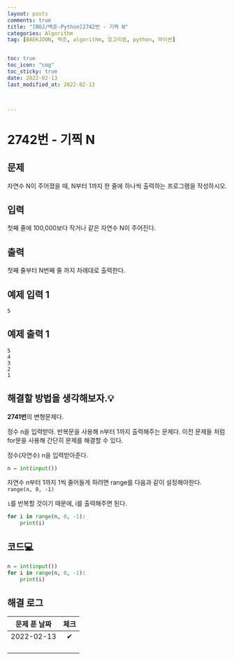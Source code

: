 ```yaml
---
layout: posts
comments: true
title: "[BOJ/백준-Python]2742번 - 기찍 N"
categories: Algorithm
tag: [BAEKJOON, 백준, algorithm, 알고리즘, python, 파이썬]


toc: true
toc_icon: "cog"
toc_sticky: true
date: 2022-02-13
last_modified_at: 2022-02-13



---
```




# 2742번 - 기찍 N



## 문제

자연수 N이 주어졌을 때, N부터 1까지 한 줄에 하나씩 출력하는 프로그램을 작성하시오.



## 입력

첫째 줄에 100,000보다 작거나 같은 자연수 N이 주어진다.



## 출력

첫째 줄부터 N번째 줄 까지 차례대로 출력한다.



## 예제 입력 1 

```
5
```



## 예제 출력 1

```
5
4
3
2
1
```



##  해결할 방법을 생각해보자.💡

**2741번**의 변형문제다. 

정수 n을 입력받아. 반복문을 사용해 n부터 1까지 출력해주는 문제다. 이전 문제들 처럼 for문을 사용해 간단히 문제를 해결할 수 있다.

정수(자연수) n을 입력받아준다.

```python
n = int(input())
```

자연수 n부터 1까지 1씩 줄어들게 하려면 range를 다음과 같이 설정해야한다. `range(n, 0, -1)`

`i`를 반복할 것이기 때문에, i를 출력해주면 된다.

```python
for i in range(n, 0, -1):
    print(i)
```





## 코드💻

```python
n = int(input())
for i in range(n, 0, -1):
    print(i)
```





## 해결 로그 

| 문제 푼 날짜 | 체크 |
| :----------: | :--: |
|  2022-02-13  |  ✔   |
|              |      |
|              |      |
|              |      |
|              |      |




